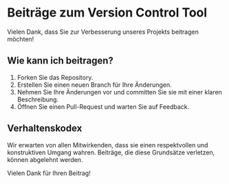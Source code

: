 # Beiträge zum Version Control Tool

Vielen Dank, dass Sie zur Verbesserung unseres Projekts beitragen möchten!

## Wie kann ich beitragen?
1. Forken Sie das Repository.
2. Erstellen Sie einen neuen Branch für Ihre Änderungen.
3. Nehmen Sie Ihre Änderungen vor und committen Sie sie mit einer klaren Beschreibung.
4. Öffnen Sie einen Pull-Request und warten Sie auf Feedback.

## Verhaltenskodex
Wir erwarten von allen Mitwirkenden, dass sie einen respektvollen und konstruktiven Umgang wahren. Beiträge, die diese Grundsätze verletzen, können abgelehnt werden.

Vielen Dank für Ihren Beitrag!